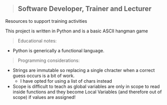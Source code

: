>
>## Software Developer, Trainer and Lecturer
>
Resources to support training activities


This project is written in Python and is a basic ASCII hangman game
> Educational notes:  
- Python is generically a functional language.  

>
>Programming considerations:  
>
- Strings are immutable so replacing a single chracter when a correct guess occurs is a bit of work.  
  - I have opted for using a list of chars instead 
- Scope is difficult to teach as global variables are only in scope to read inside functions and they become Local Variables (and therefore out of scope) if values are assigned!
